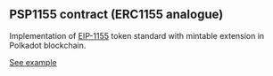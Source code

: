 ## PSP1155 contract (ERC1155 analogue)

Implementation of [EIP-1155](https://eips.ethereum.org/EIPS/eip-1155) token standard with mintable extension in Polkadot blockchain.

[See example](https://supercolony-net.github.io/openbrush-contracts/smart-contracts/psp1155/extensions/psp1155mintable)
